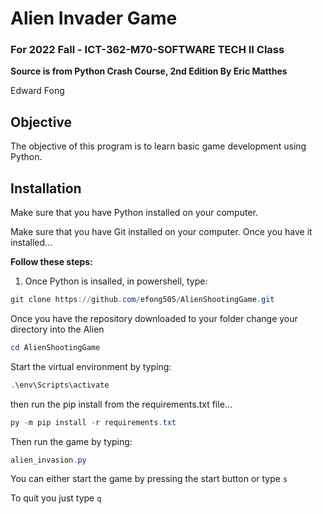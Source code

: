 # Alien Invader Game 
### For 2022 Fall - ICT-362-M70-SOFTWARE TECH II Class
**Source is from Python Crash Course, 2nd Edition By Eric Matthes**

Edward Fong

## Objective
The objective of this program is to learn basic game development using Python.

## Installation
Make sure that you have Python installed on your computer. 

Make sure that you have Git installed on your computer. Once you have it installed...

**Follow these steps:**
1. Once Python is insalled, in powershell, type:

```powershell
git clone https://github.com/efong505/AlienShootingGame.git
```
Once you have the repository downloaded to your folder change your directory into the Alien

```powershell
cd AlienShootingGame
```
Start the virtual environment by typing:

```powershell
.\env\Scripts\activate
```
then run the pip install from the requirements.txt file...
```powershell
py -m pip install -r requirements.txt
```
Then run the game by typing:
```powershell
alien_invasion.py
```
You can either start the game by pressing the start button or type `s`

To quit you just type `q`
